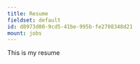 ```yaml
---
title: Resume
fieldset: default
id: d8973d00-9cd5-41be-995b-fe2708348d21
mount: jobs
---
```

This is my resume